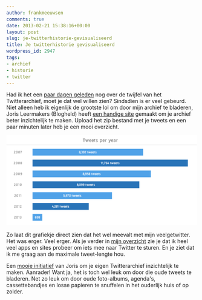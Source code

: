 ```yaml
---
author: frankmeeuwsen
comments: true
date: 2013-02-21 15:38:16+00:00
layout: post
slug: je-twitterhistorie-gevisualiseerd
title: Je twitterhistorie gevisualiseerd
wordpress_id: 2947
tags:
- archief
- historie
- twitter
---
```


Had ik het een [paar dagen geleden](http://incredibleadventure.nl/2013/02/een-twitterarchief-als-persoonlijke-tijdmachine/) nog over de twijfel van het Twitterarchief, moet je dat wel willen zien? Sindsdien is er veel gebeurd. Niet alleen heb ik eigenlijk de grootste lol om door mijn archief te bladeren, Joris Leermakers (Blogheld) heeft [een handige site](http://twitter.leermakers.net/) gemaakt om je archief beter inzichtelijk te maken. Upload het zip bestand met je tweets en een paar minuten later heb je een mooi overzicht.




![twitterarchief](../images/uploadimages/twitterarchief-550x258.png)



Zo laat dit grafiekje direct zien dat het wel meevalt met mijn veelgetwitter. Het was erger. Veel erger. Als je verder in [mijn overzicht](http://twitter.leermakers.net/4a0a340e4ddfc4269dfa643bc8fcf0de/) zie je dat ik heel veel apps en sites probeer om iets mee naar Twitter te sturen. En je ziet dat ik me graag aan de maximale tweet-lengte hou. 





Een [mooie initiatief](http://twitter.leermakers.net/) van Joris om je eigen Twitterarchief inzichtelijk te maken. Aanrader! Want ja, het is toch wel leuk om door die oude tweets te bladeren. Net zo leuk om door oude foto-albums, agenda's, cassettebandjes en losse papieren te snuffelen in het ouderlijk huis of op zolder. 
